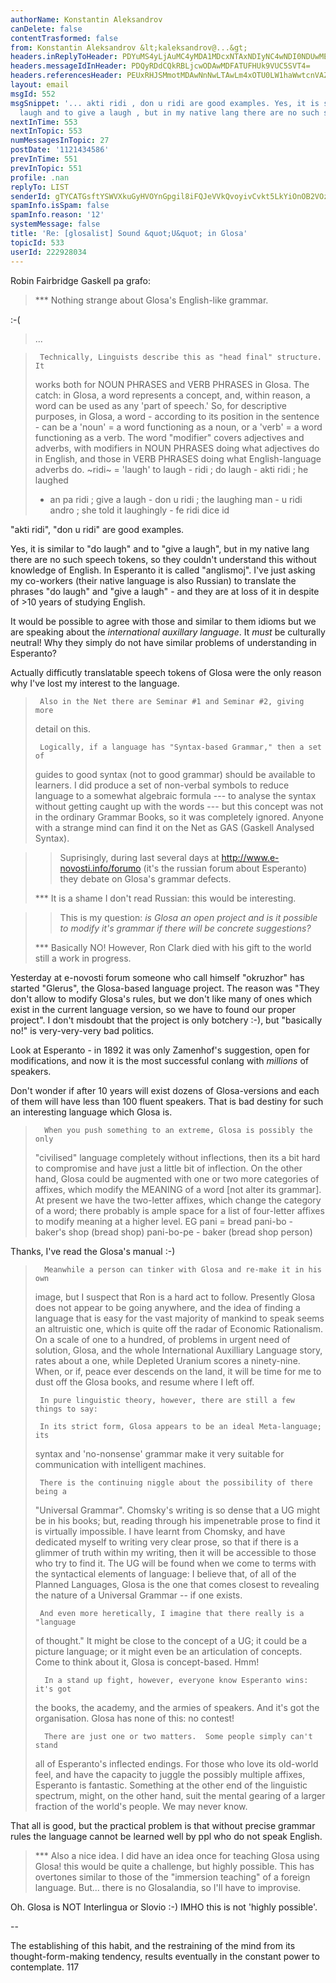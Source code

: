 ```yaml
---
authorName: Konstantin Aleksandrov
canDelete: false
contentTrasformed: false
from: Konstantin Aleksandrov &lt;kaleksandrov@...&gt;
headers.inReplyToHeader: PDYuMS4yLjAuMC4yMDA1MDcxNTAxNDIyNC4wNDI0NDUwMEBwby5wYWNpZmljLm5ldC5hdT4=
headers.messageIdInHeader: PDQyRDdCQkRBLjcwODAwMDFATUFHUk9VUC5SVT4=
headers.referencesHeader: PEUxRHJSMmotMDAwNnNwLTAwLm4xOTU0LW1haWwtcnVAZjIxLm1haWwucnU+IDw0MkQyMjlFOS42MDkwNDA3QE1BR1JPVVAuUlU+IDwyMDA1MDcxMTEyMjAxNi5HQTMwOTQzQHZpY2VydmV6YT4gPDA1ZTgwMWM1ODY2MyRjYTFmNzI3MCRkMDRmZmVhOUBhY2VycHpkdjJhbWVsej4gPDYuMS4yLjAuMC4yMDA1MDcxMzE2NTAyOS4wMmFiNjFjMEBwby5wYWNpZmljLm5ldC5hdT4gPDQyRDUwMDEyLjMwNjA3MDFATUFHUk9VUC5SVT4gPDYuMS4yLjAuMC4yMDA1MDcxNTAxNDIyNC4wNDI0NDUwMEBwby5wYWNpZmljLm5ldC5hdT4=
layout: email
msgId: 552
msgSnippet: '... akti ridi , don u ridi are good examples. Yes, it is similar to do
  laugh and to give a laugh , but in my native lang there are no such speech tokens,'
nextInTime: 553
nextInTopic: 553
numMessagesInTopic: 27
postDate: '1121434586'
prevInTime: 551
prevInTopic: 551
profile: .nan
replyTo: LIST
senderId: gTYCATGsftYSWVXkuGyHVOYnGpgil8iFQJeVVkQvoyivCvkt5LkYiOnOB2VOzkoszxQ7fyyU21mXHgi9Oe6ZIaNp344PDQBilCr3gIuAXZJdg_kgfu1f
spamInfo.isSpam: false
spamInfo.reason: '12'
systemMessage: false
title: 'Re: [glosalist] Sound &quot;U&quot; in Glosa'
topicId: 533
userId: 222928034
---
```


Robin Fairbridge Gaskell pa grafo:

> *** Nothing strange about Glosa's English-like grammar.

:-(

> ...

>      Technically, Linguists describe this as "head final" structure.  It 
> works both for NOUN PHRASES and VERB PHRASES in Glosa.  The catch: in 
> Glosa, a word represents a concept, and, within reason, a word can be used 
> as any 'part of speech.'  So, for descriptive purposes, in Glosa, a word - 
> according to its position in the sentence - can be a 'noun' = a word 
> functioning as a noun, or a 'verb' = a word functioning as a verb.  The 
> word "modifier" covers adjectives and adverbs, with modifiers in NOUN 
> PHRASES doing what adjectives do in English, and those in VERB PHRASES 
> doing what English-language adverbs do.
>    ~ridi~ = 'laugh'   to laugh - ridi ;  do laugh - akti ridi ; he laughed 
> - an pa ridi ;
>                            give a laugh - don u ridi ;  the laughing man - 
> u ridi andro ;
>                            she told it laughingly - fe ridi dice id

"akti ridi", "don u ridi" are good examples.

Yes, it is similar to "do laugh" and to "give a laugh", but in my native lang 
there are no such speech tokens, so they couldn't understand this without 
knowledge of English. In Esperanto it is called "anglismoj". I've just asking my 
co-workers (their native language is also Russian) to translate the phrases "do 
laugh" and "give a laugh" - and they are at loss of it in despite of >10 years 
of studying English.

It would be possible to agree with those and similar to them idioms but we are 
speaking about the *international auxillary language*. It *must* be culturally 
neutral! Why they simply do not have similar problems of understanding in Esperanto?

Actually difficutly translatable speech tokens of Glosa were the only reason why 
  I've lost my interest to the language.

>      Also in the Net there are Seminar #1 and Seminar #2, giving more 
> detail on this.
> 
>      Logically, if a language has "Syntax-based Grammar," then a set of 
> guides to good syntax (not to good grammar) should be available to 
> learners.  I did produce a set of non-verbal symbols to reduce language to 
> a somewhat algebraic formula --- to analyse the syntax without getting 
> caught up with the words --- but this concept was not in the ordinary 
> Grammar Books, so it was completely ignored.  Anyone with a strange mind 
> can find it on the Net as GAS (Gaskell Analysed Syntax).

>>Suprisingly, during last several days at
>>http://www.e-novosti.info/forumo (it's the russian forum about
>>Esperanto) they debate on Glosa's grammar defects.
> 
> *** It is a shame I don't read Russian: this would be interesting.

> 
>>This is my question:
>>    *is Glosa an open project and is it possible to modify it's grammar
>>if there will be concrete suggestions?*
> 
> *** Basically NO!  However, Ron Clark died with his gift to the world still 
> a work in progress.

Yesterday at e-novosti forum someone who call himself "okruzhor" has started 
"Glerus", the Glosa-based language project. The reason was "They don't allow to 
modify Glosa's rules, but we don't like many of ones which exist in the current 
language version, so we have to found our proper project". I don't misdoubt that 
  the project is only botchery :-), but "basically no!" is very-very-very bad 
politics.

Look at Esperanto - in 1892 it was only Zamenhof's suggestion, open for 
modifications, and now it is the most successful conlang with *millions* of 
speakers.

Don't wonder if after 10 years will exist dozens of Glosa-versions and   each of 
them will have less than 100 fluent speakers. That is bad destiny for such an 
interesting language which Glosa is.


>       When you push something to an extreme, Glosa is possibly the only 
> "civilised" language completely without inflections, then its a bit hard to 
> compromise and have just a little bit of inflection.
>       On the other hand, Glosa could be augmented with one or two more 
> categories of affixes, which modify the MEANING of a word [not alter its 
> grammar].  At present we have the two-letter affixes, which change the 
> category of a word; there probably is ample space for a list of four-letter 
> affixes to modify meaning at a higher level.
> EG  pani = bread
>         pani-bo  -  baker's shop  (bread shop)
>         pani-bo-pe  -  baker (bread shop person)

Thanks, I've read the Glosa's manual :-)

>       Meanwhile a person can tinker with Glosa and re-make it in his own 
> image, but I suspect that Ron is a hard act to follow.  Presently Glosa 
> does not appear to be going anywhere, and the idea of finding a language 
> that is easy for the vast majority of mankind to speak seems an altruistic 
> one, which is quite off the radar of Economic Rationalism.  On a scale of 
> one to a hundred, of problems in urgent need of solution, Glosa, and the 
> whole International Auxilliary Language story, rates about a one, while 
> Depleted Uranium scores a ninety-nine.  When, or if, peace ever descends on 
> the land, it will be time for me to dust off the Glosa books, and resume 
> where I left off.
> 
>      In pure linguistic theory, however, there are still a few things to say:
> 
>      In its strict form, Glosa appears to be an ideal Meta-language; its 
> syntax and 'no-nonsense' grammar make it very suitable for communication 
> with intelligent machines.
> 
>      There is the continuing niggle about the possibility of there being a 
> "Universal Grammar".
> Chomsky's writing is so dense that a UG might be in his books; but, reading 
> through his impenetrable prose to find it is virtually impossible.  I have 
> learnt from Chomsky, and have dedicated myself to writing very clear prose, 
> so that if there is a glimmer of truth within my writing, then it will be 
> accessible to those who try to find it.
>      The UG will be found when we come to terms with the syntactical 
> elements of language: I believe that, of all of the Planned Languages, 
> Glosa is the one that comes closest to revealing the nature of a Universal 
> Grammar -- if one exists.
> 
>      And even more heretically, I imagine that there really is a "language 
> of thought."  It might be close to the concept of a UG; it could be a 
> picture language; or it might even be an articulation of concepts.  Come to 
> think about it, Glosa is concept-based.  Hmm!
> 
>       In a stand up fight, however, everyone know Esperanto wins: it's got 
> the books, the academy, and the armies of speakers.  And it's got the 
> organisation.  Glosa has none of this: no contest!
> 
>       There are just one or two matters.  Some people simply can't stand 
> all of Esperanto's inflected endings.  For those who love its old-world 
> feel, and have the capacity to juggle the possibly multiple affixes, 
> Esperanto is fantastic.  Something at the other end of the linguistic 
> spectrum, might, on the other hand, suit the mental gearing of a larger 
> fraction of the world's people.  We may never know.

That all is good, but the practical problem is that without precise grammar 
rules the language cannot be learned well by ppl who do not speak English.


> *** Also a nice idea.
>       I did have an idea once for teaching Glosa using Glosa!  this would 
> be quite a challenge, but highly possible.  This has overtones similar to 
> those of the "immersion teaching" of a foreign language.  But... there is 
> no Glosalandia, so I'll have to improvise.

Oh. Glosa is NOT Interlingua or Slovio :-) IMHO this is not 'highly possible'.


-- 

   The establishing of this habit, and the restraining of the mind from its
   thought-form-making tendency, results eventually in the constant power to
   contemplate. 117


